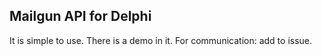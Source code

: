 Mailgun API for Delphi
---
It is simple to use. There is a demo in it. For communication: add to issue.
